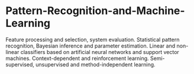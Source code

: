 # Pattern-Recognition-and-Machine-Learning
Feature processing and selection, system evaluation. Statistical pattern recognition, Bayesian inference and parameter estimation. Linear and non-linear classifiers based on artificial neural networks and support vector machines. Context-dependent and reinforcement learning. Semi-supervised, unsupervised and method-independent learning.
